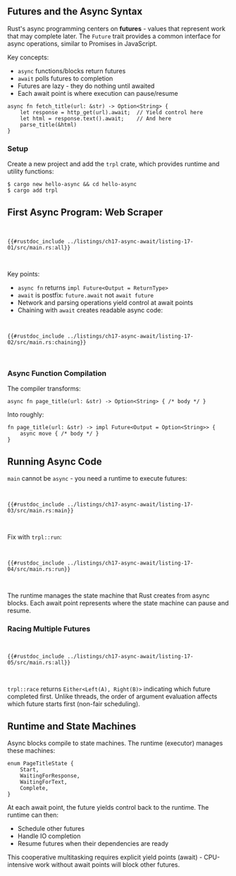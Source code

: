 ## Futures and the Async Syntax

Rust's async programming centers on **futures** - values that represent work that may complete later. The `Future` trait provides a common interface for async operations, similar to Promises in JavaScript.

Key concepts:
- `async` functions/blocks return futures
- `await` polls futures to completion
- Futures are lazy - they do nothing until awaited
- Each await point is where execution can pause/resume

```rust,editable,ignore
async fn fetch_title(url: &str) -> Option<String> {
    let response = http_get(url).await;  // Yield control here
    let html = response.text().await;    // And here
    parse_title(&html)
}
```

### Setup

Create a new project and add the `trpl` crate, which provides runtime and utility functions:

```console
$ cargo new hello-async && cd hello-async
$ cargo add trpl
```

## First Async Program: Web Scraper

<Listing number="17-1" file-name="src/main.rs" caption="Async function to extract page title">

```rust,editable
{{#rustdoc_include ../listings/ch17-async-await/listing-17-01/src/main.rs:all}}
```

</Listing>

Key points:
- `async fn` returns `impl Future<Output = ReturnType>`
- `await` is postfix: `future.await` not `await future`
- Network and parsing operations yield control at await points
- Chaining with `await` creates readable async code:

<Listing number="17-2" file-name="src/main.rs" caption="Method chaining with await">

```rust,editable
{{#rustdoc_include ../listings/ch17-async-await/listing-17-02/src/main.rs:chaining}}
```

</Listing>

### Async Function Compilation

The compiler transforms:
```rust,editable
async fn page_title(url: &str) -> Option<String> { /* body */ }
```

Into roughly:
```rust,editable
fn page_title(url: &str) -> impl Future<Output = Option<String>> {
    async move { /* body */ }
}
```

## Running Async Code

`main` cannot be `async` - you need a runtime to execute futures:

<Listing number="17-3" caption="Attempted async main (doesn't compile)" file-name="src/main.rs">

```rust,editable,ignore,does_not_compile
{{#rustdoc_include ../listings/ch17-async-await/listing-17-03/src/main.rs:main}}
```

</Listing>

Fix with `trpl::run`:

<Listing number="17-4" caption="Using trpl::run to execute async code" file-name="src/main.rs">

```rust,editable,should_panic,noplayground
{{#rustdoc_include ../listings/ch17-async-await/listing-17-04/src/main.rs:run}}
```

</Listing>

The runtime manages the state machine that Rust creates from async blocks. Each await point represents where the state machine can pause and resume.

### Racing Multiple Futures

<Listing number="17-5" caption="Racing two HTTP requests" file-name="src/main.rs">

```rust,editable,should_panic,noplayground
{{#rustdoc_include ../listings/ch17-async-await/listing-17-05/src/main.rs:all}}
```

</Listing>

`trpl::race` returns `Either<Left(A), Right(B)>` indicating which future completed first. Unlike threads, the order of argument evaluation affects which future starts first (non-fair scheduling).

## Runtime and State Machines

Async blocks compile to state machines. The runtime (executor) manages these machines:

```rust,editable
enum PageTitleState {
    Start,
    WaitingForResponse,
    WaitingForText,
    Complete,
}
```

At each await point, the future yields control back to the runtime. The runtime can then:
- Schedule other futures
- Handle IO completion
- Resume futures when their dependencies are ready

This cooperative multitasking requires explicit yield points (await) - CPU-intensive work without await points will block other futures.

[impl-trait]: ch10-02-traits.html#traits-as-parameters
[iterators-lazy]: ch13-02-iterators.html
[thread-spawn]: ch16-01-threads.html#creating-a-new-thread-with-spawn
[cli-args]: ch12-01-accepting-command-line-arguments.html
[crate-source]: https://github.com/rust-lang/book/tree/main/packages/trpl
[futures-crate]: https://crates.io/crates/futures
[tokio]: https://tokio.rs
